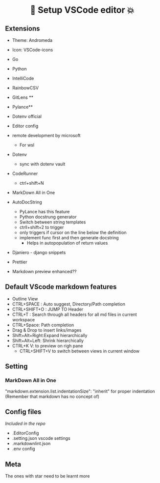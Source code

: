 # <h1 align="center">👊 Setup VSCode editor  💥</h1>

## Extensions

- Theme: Andromeda
- Icon: VSCode-icons
- Go
- Python
- IntelliCode
- RainbowCSV
- GitLens **
- Pylance**
- Dotenv official
- Editor config
- remote development by microsoft
  - For wsl
- Dotenv
  - sync with dotenv vault

- CodeRunner
  - ctrl+shift+N
- MarkDown All in One
- AutoDocString
  - PyLance has this feature
  - Python docstrung generator
  - Switch between string templates
  - ctrll+shift+2 to trigger
  - only triggers if cursor on the line below the definition
  - implement func first and then generate docstring
    - Helps in autopopulation of return values
- Djaniero - django snippets
- Prettier
- Markdown preview enhanced??

## Default VScode markdown features  

- Outline View  
- CTRL+SPACE :  Auto suggest, Directory/Path completion  
- CTRL+SHIFT+O : JUMP TO Header  
- CTRL+T : Search through all headers for all md files in current workspace  
- CTRL+Space: Path completion  
- Drag & Drop to insert links/images  
- Shift+Alt+Right:Expand hierarchically
- Shift+Alt+Left: Shrink hierarchically
- CTRL+K V: to preview on righ pane  
  - CTRL+SHIFT+V to switch between views in current window  
  
## Setting

### MarkDown All in One  

"markdown.extension.list.indentationSize": "inherit" for proper indentation  
(Remember that  markdown has no concept of)

## Config files  
*Included in the repo*

- .EditorConfig
- .setting.json vscode settings
- .markdownlint.json
- .env config

## Meta

The ones with star need to be learnt more
